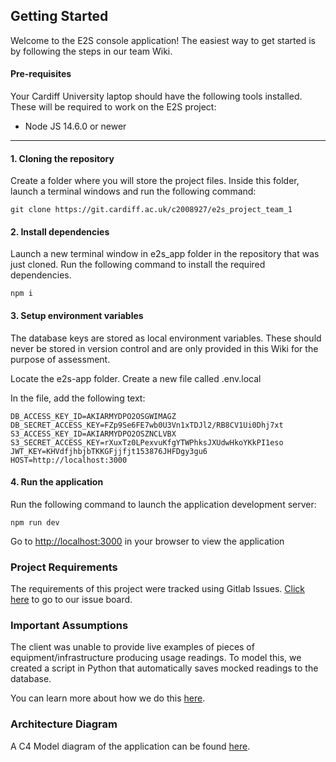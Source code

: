 ## Getting Started

Welcome to the E2S console application! The easiest way to get started is by following the steps in our team Wiki.

#### Pre-requisites

Your Cardiff University laptop should have the following tools installed. These will be required to work on the E2S project:

* Node JS 14.6.0 or newer

---

#### 1. Cloning the repository

Create a folder where you will store the project files. Inside this folder, launch a terminal windows and run the following command:

```
git clone https://git.cardiff.ac.uk/c2008927/e2s_project_team_1
```

#### 2. Install dependencies

Launch a new terminal window in e2s_app folder in the repository that was just cloned. Run the following command to install the required dependencies.

```
npm i
```

#### 3. Setup environment variables

The database keys are stored as local environment variables. These should never be stored in version control and are only provided in this Wiki for the purpose of assessment.

Locate the e2s-app folder. Create a new file called .env.local

In the file, add the following text:

```
DB_ACCESS_KEY_ID=AKIARMYDPO2OSGWIMAGZ
DB_SECRET_ACCESS_KEY=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
S3_ACCESS_KEY_ID=AKIARMYDPO2OSZNCLVBX
S3_SECRET_ACCESS_KEY=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
JWT_KEY=KHVdfjhbjbTKKGFjjfjt153876JHFDgy3gu6
HOST=http://localhost:3000
```

#### 4. Run the application

Run the following command to launch the application development server:

```
npm run dev
```

Go to [http://localhost:3000](http://localhost:3000) in your browser to view the application

### Project Requirements

The requirements of this project were tracked using Gitlab Issues. [Click here](https://git.cardiff.ac.uk/c2008927/e2s_project_team_1/-/boards) to go to our issue board.

### Important Assumptions

The client was unable to provide live examples of pieces of equipment/infrastructure producing usage readings. To model this, we created a script in Python that automatically saves mocked readings to the database.

You can learn more about how we do this [here](https://git.cardiff.ac.uk/c2008927/e2s_project_team_1/-/wikis/Mocking-Data-using-Lambda).

### Architecture Diagram

A C4 Model diagram of the application can be found [here](https://git.cardiff.ac.uk/c2008927/e2s_project_team_1/-/wikis/uploads/a8ccec10dcd325ba405b12db7e3e0ee4/E2S_C4_Model.pdf.pdf).

